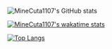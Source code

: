 ![MineCuta1107's GitHub stats](https://github-readme-stats.vercel.app/api?username=MineCuta1107&show_icons=true&theme=radical)

[![MineCuta1107's wakatime stats](https://github-readme-stats.vercel.app/api/wakatime?username=MineCuta1107)](https://github.com/MineCuta1107/github-readme-stats)

[![Top Langs](https://github-readme-stats.vercel.app/api/top-langs/?username=MineCuta1107)](https://github.com/MineCuta1107/github-readme-stats)
